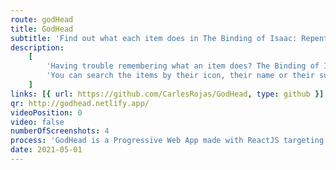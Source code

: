 ```yaml
---
route: godHead
title: GodHead
subtitle: 'Find out what each item does in The Binding of Isaac: Repentance.'
description:
    [
        'Having trouble remembering what an item does? The Binding of Isaac has more than a thousand of them, so it is not surprising. Use this app to quickly find out everything about them.',
        'You can search the items by their icon, their name or their subtitle.',
    ]
links: [{ url: https://github.com/CarlesRojas/GodHead, type: github }]
qr: http://godhead.netlify.app/
videoPosition: 0
video: false
numberOfScreenshots: 4
process: 'GodHead is a Progressive Web App made with ReactJS targeting mobile and desktop devices. You can add it as an app to your PC, Android, or iPhone by scanning this QR and adding the page to your Home Screen.'
date: 2021-05-01
---
```

